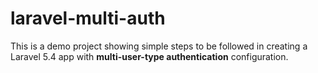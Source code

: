 # laravel-multi-auth
This is a demo project showing simple steps to be followed in creating a Laravel 5.4 app with <strong>multi-user-type authentication</strong> configuration.
